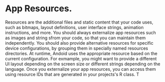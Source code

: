 # App Resources. 
Resources are the additional files and static content that your code uses, such as bitmaps, layout definitions, user interface strings, animation instructions, and more. 
You should always externalize app resources such as images and string sfrom your code, so that you can maintain them independently. You should also provide alternative resources for specific device configurations, by grouping them in specially named resources directories. At runtime, Andoid uses the appropriate resource based on the current configuration. For exmample, you might want to provide a different UI layout depending on the screen size or different strings depending on the language. Once you externalize your app resources, you can access them using resource IDs that are generated in your projects's R class. T

